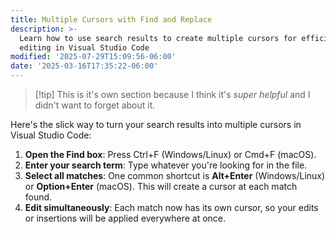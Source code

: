 ```yaml
---
title: Multiple Cursors with Find and Replace
description: >-
  Learn how to use search results to create multiple cursors for efficient text
  editing in Visual Studio Code
modified: '2025-07-29T15:09:56-06:00'
date: '2025-03-16T17:35:22-06:00'
---
```


> [!tip] This is it's own section because I think it's _super helpful_ and I didn't want to forget about it.

Here's the slick way to turn your search results into multiple cursors in Visual Studio Code:

1. **Open the Find box**: Press Ctrl+F (Windows/Linux) or Cmd+F (macOS).
2. **Enter your search term**: Type whatever you're looking for in the file.
3. **Select all matches**: One common shortcut is **Alt+Enter** (Windows/Linux) or **Option+Enter** (macOS). This will create a cursor at each match found.
4. **Edit simultaneously**: Each match now has its own cursor, so your edits or insertions will be applied everywhere at once.
